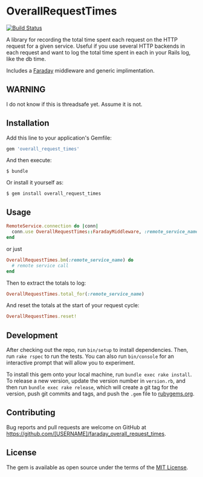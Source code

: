 # OverallRequestTimes

[![Build Status](https://travis-ci.org/dplummer/overall_request_times.svg?branch=master)](https://travis-ci.org/dplummer/overall_request_times)

A library for recording the total time spent each request on the HTTP request
for a given service. Useful if you use several HTTP backends in each request
and want to log the total time spent in each in your Rails log, like the db
time.

Includes a [Faraday](https://github.com/lostisland/faraday) middleware and
generic implimentation.

## WARNING

I do not know if this is threadsafe yet. Assume it is not.

## Installation

Add this line to your application's Gemfile:

```ruby
gem 'overall_request_times'
```

And then execute:

    $ bundle

Or install it yourself as:

    $ gem install overall_request_times

## Usage

```ruby
RemoteService.connection do |conn|
  conn.use OverallRequestTimes::FaradayMiddleware, :remote_service_name
end
```

or just

```ruby
OverallRequestTimes.bm(:remote_service_name) do
  # remote service call
end
```

Then to extract the totals to log:

```ruby
OverallRequestTimes.total_for(:remote_service_name)
```

And reset the totals at the start of your request cycle:

```ruby
OverallRequestTimes.reset!
```

## Development

After checking out the repo, run `bin/setup` to install dependencies. Then, run
`rake rspec` to run the tests. You can also run `bin/console` for an
interactive prompt that will allow you to experiment.

To install this gem onto your local machine, run `bundle exec rake install`. To
release a new version, update the version number in `version.rb`, and then run
`bundle exec rake release`, which will create a git tag for the version, push
git commits and tags, and push the `.gem` file to
[rubygems.org](https://rubygems.org).

## Contributing

Bug reports and pull requests are welcome on GitHub at
https://github.com/[USERNAME]/faraday_overall_request_times.

## License

The gem is available as open source under the terms of the [MIT
License](http://opensource.org/licenses/MIT).
